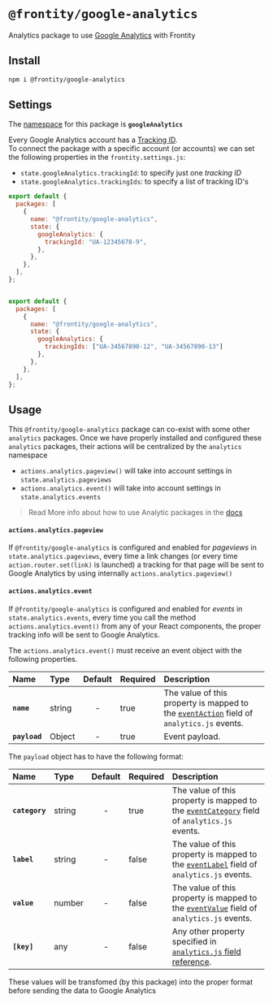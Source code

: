 # `@frontity/google-analytics`

Analytics package to use [Google Analytics](https://analytics.google.com/) with Frontity

## Install

```sh
npm i @frontity/google-analytics
```

## Settings

The [namespace](https://docs.frontity.org/learning-frontity/namespaces) for this package is **`googleAnalytics`** 

Every Google Analytics account has a [Tracking ID](https://support.google.com/analytics/answer/7372977?hl=en).   
To connect the package with a specific account (or accounts) we can set the following properties in the `frontity.settings.js`:
- `state.googleAnalytics.trackingId`: to specify just one _tracking ID_
- `state.googleAnalytics.trackingIds`: to specify a list of tracking ID's


```js
export default {
  packages: [
    {
      name: "@frontity/google-analytics",
      state: {
        googleAnalytics: {
          trackingId: "UA-12345678-9",
        },
      },
    },
  ],
};
```

```js

export default {
  packages: [
    {
      name: "@frontity/google-analytics",
      state: {
        googleAnalytics: {
          trackingIds: ["UA-34567890-12", "UA-34567890-13"]
        },
      },
    },
  ],
};
```

## Usage

This `@frontity/google-analytics` package can co-exist with some other `analytics` packages. Once we have properly installed and configured these `analytics` packages, their actions will be centralized by the `analytics` namespace 

- `actions.analytics.pageview()` will take into account settings in `state.analytics.pageviews`
- `actions.analytics.event()` will take into account settings in `state.analytics.events`

> Read More info about how to use Analytic packages in the [docs](https://docs.frontity.org/api-reference-1/frontity-analytics)

#### `actions.analytics.pageview`

If `@frontity/google-analytics` is configured and enabled for _pageviews_ in `state.analytics.pageviews`, every time a link changes (or every time `action.router.set(link)` is launched) a tracking for that page will be sent to Google Analytics by using internally `actions.analytics.pageview()`

#### `actions.analytics.event`

If `@frontity/google-analytics` is configured and enabled for _events_ in `state.analytics.events`, every time you call the method `actions.analytics.event()` from any of your React components, the proper tracking info will be sent to Google Analytics.

The `actions.analytics.event()` must receive an event object with the following properties.


| Name          | Type   | Default | Required | Description                                                                                                                                                                                       |
| :------------ | :----- | :-----: | :------- | :------------------------------------------------------------------------------------------------------------------------------------------------------------------------------------------------ |
| **`name`**    | string | -       | true     | The value of this property is mapped to the [`eventAction`](https://developers.google.com/analytics/devguides/collection/analyticsjs/field-reference#eventAction) field of `analytics.js` events. |
| **`payload`** | Object | -       | true     | Event payload.                                                                                                                                                                                    |

The `payload` object has to have the following format:

| Name           | Type   | Default | Required | Description                                                                                                                                                                                           |
| :------------- | :----- | :-----: | :------- | :---------------------------------------------------------------------------------------------------------------------------------------------------------------------------------------------------- |
| **`category`** | string | -       | true     | The value of this property is mapped to the [`eventCategory`](https://developers.google.com/analytics/devguides/collection/analyticsjs/field-reference#eventCategory) field of `analytics.js` events. |
| **`label`**    | string | -       | false    | The value of this property is mapped to the [`eventLabel`](https://developers.google.com/analytics/devguides/collection/analyticsjs/field-reference#eventLabel) field of `analytics.js` events.       |
| **`value`**    | number | -       | false    | The value of this property is mapped to the [`eventValue`](https://developers.google.com/analytics/devguides/collection/analyticsjs/field-reference#eventValue) field of `analytics.js` events.       |
| **`[key]`**    | any    | -       | false    | Any other property specified in [`analytics.js` field reference](https://developers.google.com/analytics/devguides/collection/analyticsjs/field-reference).

These values will be transfomed (by this package) into the proper format before sending the data to Google Analytics 

